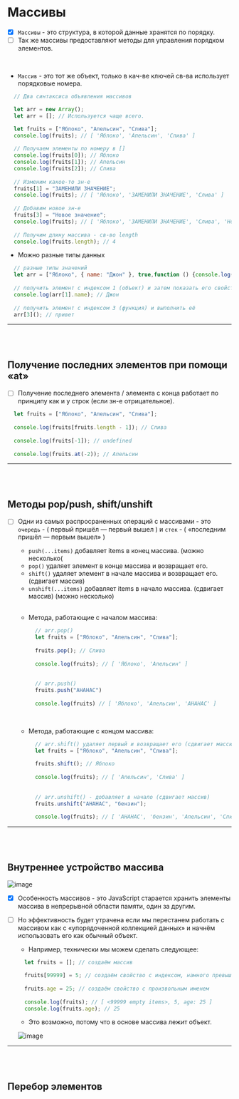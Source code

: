 # Массивы 

- [x] `Массивы` - это структура, в которой данные хранятся по порядку.
- [ ] Так же массивы предоставляют методы для управления порядком элементов.

<br>

  + `Массив` - это тот же объект, только в кач-ве ключей св-ва использует порядковые номера.

```javascript
  // Два синтаксиса объявления массивов

  let arr = new Array();
  let arr = []; // Используется чаще всего.
```

```javascript
  let fruits = ["Яблоко", "Апельсин", "Слива"];
  console.log(fruits); // [ 'Яблоко', 'Апельсин', 'Слива' ]
  
  // Получаем элементы по номеру в []
  console.log(fruits[0]); // Яблоко
  console.log(fruits[1]); // Апельсин
  console.log(fruits[2]); // Слива
  
  // Изменим какое-то зн-е
  fruits[1] = "ЗАМЕНИЛИ ЗНАЧЕНИЕ";
  console.log(fruits); // [ 'Яблоко', 'ЗАМЕНИЛИ ЗНАЧЕНИЕ', 'Слива' ]
  
  // Добавим новое зн-е
  fruits[3] = "Новое значение";
  console.log(fruits); // [ 'Яблоко', 'ЗАМЕНИЛИ ЗНАЧЕНИЕ', 'Слива', 'Новое значение' ]
  
  // Получим длину массива - св-во length
  console.log(fruits.length); // 4
```

+ Можно разные типы данных

```javascript
  // разные типы значений
  let arr = ["Яблоко", { name: "Джон" }, true,function () {console.log("привет");},];
  
  // получить элемент с индексом 1 (объект) и затем показать его свойство
  console.log(arr[1].name); // Джон
  
  // получить элемент с индексом 3 (функция) и выполнить её
  arr[3](); // привет
```

<hr>
<br>
<br>

<h2>Получение последних элементов при помощи «at»</h2>

- [ ] Получение последнего элемента / элемента с конца работает по принципу как и у строк (если зн-е отрицательное).

```javascript
  let fruits = ["Яблоко", "Апельсин", "Слива"];
  
  console.log(fruits[fruits.length - 1]); // Слива
  
  console.log(fruits[-1]); // undefined
  
  console.log(fruits.at(-2)); // Апельсин
```

<hr>
<br>
<br>

<h2>Методы pop/push, shift/unshift</h2>

- [ ] Одни из самых распросраненных операций с массивами - это `очередь` - ( первый пришёл — первый вышел ) и `стек` - ( «последним пришёл — первым вышел» )

  + `push(...items)` добавляет items в конец массива. (можно несколько(
  + `pop()` удаляет элемент в конце массива и возвращает его.
  + `shift()` удаляет элемент в начале массива и возвращает его. (сдвигает массив)
  + `unshift(...items)` добавляет items в начало массива. (сдвигает массив) (можно несколько)
     
  <br>

  + Метода, работающие с началом массива:
     
    ```javascript
      // arr.pop()
      let fruits = ["Яблоко", "Апельсин", "Слива"];
      
      fruits.pop(); // Слива
      
      console.log(fruits); // [ 'Яблоко', 'Апельсин' ]
      
      
      // arr.push()
      fruits.push("АНАНАС")
      
      console.log(fruits) // [ 'Яблоко', 'Апельсин', 'АНАНАС' ]
    ```

  <br>

  + Метода, работающие с концом массива:
     
    ```javascript
      // arr.shift() удаляет первый и возвращает его (сдвигает массив)
      let fruits = ["Яблоко", "Апельсин", "Слива"];
      
      fruits.shift(); // Яблоко
      
      console.log(fruits); // [ 'Апельсин', 'Слива' ]
      
      
      // arr.unshift() - добавляет в начало (сдвигает массив)
      fruits.unshift("АНАНАС", "бензин");
      
      console.log(fruits); // [ 'АНАНАС', 'бензин', 'Апельсин', 'Слива' ]
    ```

<hr>
<br>
<br>

<h2>Внутреннее устройство массива</h2>

![image](https://github.com/acidshotgun/learn-js-vanilla/assets/117285472/5382eb2e-8302-47e9-8f5a-da079ea088c2)

- [x] Особенность массивов - это JavaScript старается хранить элементы массива в непрерывной области памяти, один за другим.
- [ ] Но эффективность будет утрачена если мы перестанем работать с массивом как с «упорядоченной коллекцией данных» и начнём использовать его как обычный объект.

    + Например, технически мы можем сделать следующее:
     
    ```javascript
      let fruits = []; // создаём массив

      fruits[99999] = 5; // создаём свойство с индексом, намного превышающим длину массива
      
      fruits.age = 25; // создаём свойство с произвольным именем
      
      console.log(fruits); // [ <99999 empty items>, 5, age: 25 ]
      console.log(fruits.age); // 25
    ```

    + Это возможно, потому что в основе массива лежит объект.
     
    ![image](https://github.com/acidshotgun/learn-js-vanilla/assets/117285472/9d67c864-e81a-4335-93b9-0d964437b9f5)

<hr>
<br>
<br>

<h2>Перебор элементов</h2>


